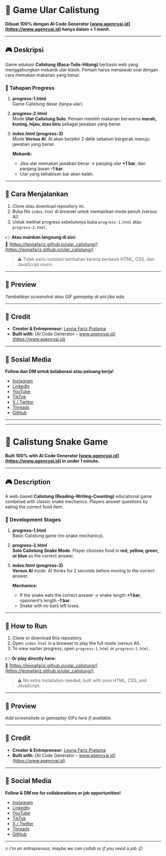 # 🐍 Game Ular Calistung

**Dibuat 100% dengan AI Code Generator [www.agencyai.id](https://www.agencyai.id) hanya dalam < 1 menit.**

---

## 🎮 Deskripsi

Game edukasi **Calistung (Baca-Tulis-Hitung)** berbasis web yang menggabungkan mekanik ular klasik. Pemain harus menjawab soal dengan cara memakan makanan yang benar.

### 🔹 Tahapan Progress

1. **progress-1.html**  
   Game Calistung dasar (tanpa ular).

2. **progress-2.html**  
   Mode **Ular Calistung Solo**. Pemain memilih makanan berwarna **merah, kuning, hijau, atau biru** sebagai jawaban yang benar.

3. **index.html (progress-3)**  
   Mode **Versus AI**. AI akan berpikir 2 detik sebelum bergerak menuju jawaban yang benar.  

   **Mekanik:**
   - Jika ular memakan jawaban benar → panjang ular **+1 bar**, dan panjang lawan **-1 bar**.
   - Ular yang kehabisan bar akan kalah.

---

## 🚀 Cara Menjalankan

1. Clone atau download repository ini.
2. Buka file `index.html` di browser untuk memainkan mode penuh (versus AI).
3. Untuk melihat progress sebelumnya buka `progress-1.html` atau `progress-2.html`.

👉 **Atau mainkan langsung di sini:**  
🔗 [https://leonafariz.github.io/ular_calistung/](https://leonafariz.github.io/ular_calistung/)

> ⚠️ Tidak perlu instalasi tambahan karena berbasis HTML, CSS, dan JavaScript murni.

---

## 📸 Preview

*Tambahkan screenshot atau GIF gameplay di sini jika ada.*

---

## 🙌 Credit

- **Creator & Entrepreneur:** [Leona Fariz Pratama](https://www.github.com/leonafariz)  
- **Built with:** [AI Code Generator – www.agencyai.id](https://www.agencyai.id)

---

## 🔗 Sosial Media

**Follow dan DM untuk kolaborasi atau peluang kerja!**

- [Instagram](https://www.instagram.com/leonafa.rizz)
- [LinkedIn](https://www.linkedin.com/in/leona-fariz-pratama)
- [YouTube](https://www.youtube.com/@leonafariz)
- [TikTok](https://www.tiktok.com/@leonafariz.ai)
- [X / Twitter](https://www.x.com/leonafariz)
- [Threads](https://www.threads.com/@leonafa.rizz)
- [GitHub](https://www.github.com/leonafariz)

---

---

# 🐍 Calistung Snake Game

**Built 100% with AI Code Generator [www.agencyai.id](https://www.agencyai.id) in under 1 minute.**

---

## 🎮 Description

A web-based **Calistung (Reading-Writing-Counting)** educational game combined with classic snake mechanics. Players answer questions by eating the correct food item.

### 🔹 Development Stages

1. **progress-1.html**  
   Basic Calistung game (no snake mechanics).

2. **progress-2.html**  
   **Solo Calistung Snake Mode**. Player chooses food in **red, yellow, green, or blue** as the correct answer.

3. **index.html (progress-3)**  
   **Versus AI** mode. AI thinks for 2 seconds before moving to the correct answer.

   **Mechanics:**
   - If the snake eats the correct answer → snake length **+1 bar**, opponent’s length **-1 bar**.
   - Snake with no bars left loses.

---

## 🚀 How to Run

1. Clone or download this repository.
2. Open `index.html` in a browser to play the full mode (versus AI).
3. To view earlier progress, open `progress-1.html` or `progress-2.html`.

👉 **Or play directly here:**  
🔗 [https://leonafariz.github.io/ular_calistung/](https://leonafariz.github.io/ular_calistung/)

> ⚠️ No extra installation needed, built with pure HTML, CSS, and JavaScript.

---

## 📸 Preview

*Add screenshots or gameplay GIFs here if available.*

---

## 🙌 Credit

- **Creator & Entrepreneur:** [Leona Fariz Pratama](https://www.github.com/leonafariz)  
- **Built with:** [AI Code Generator – www.agencyai.id](https://www.agencyai.id)

---

## 🔗 Social Media

**Follow & DM me for collaborations or job opportunities!**

- [Instagram](https://www.instagram.com/leonafa.rizz)
- [LinkedIn](https://www.linkedin.com/in/leona-fariz-pratama)
- [YouTube](https://www.youtube.com/@leonafariz)
- [TikTok](https://www.tiktok.com/@leonafariz.ai)
- [X / Twitter](https://www.x.com/leonafariz)
- [Threads](https://www.threads.com/@leonafa.rizz)
- [GitHub](https://www.github.com/leonafariz)

---

🔥 *I'm an entrepreneur, maybe we can collab or if you need a job 😉*
